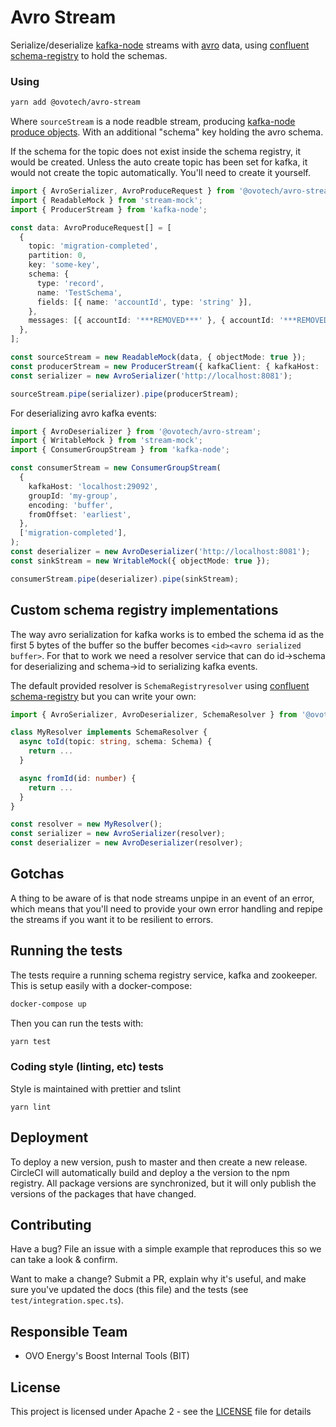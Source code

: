 # Avro Stream

Serialize/deserialize [kafka-node](https://github.com/SOHU-Co/kafka-node) streams with [avro](https://avro.apache.org/docs/current/) data, using [confluent schema-registry](https://docs.confluent.io/current/schema-registry/docs/index.html) to hold the schemas.

### Using

```bash
yarn add @ovotech/avro-stream
```

Where `sourceStream` is a node readble stream, producing [kafka-node produce objects](https://github.com/SOHU-Co/kafka-node#sendpayloads-cb-1). With an additional "schema" key holding the avro schema.

If the schema for the topic does not exist inside the schema registry, it would be created. Unless the auto create topic has been set for kafka, it would not create the topic automatically. You'll need to create it yourself.

```typescript
import { AvroSerializer, AvroProduceRequest } from '@ovotech/avro-stream';
import { ReadableMock } from 'stream-mock';
import { ProducerStream } from 'kafka-node';

const data: AvroProduceRequest[] = [
  {
    topic: 'migration-completed',
    partition: 0,
    key: 'some-key',
    schema: {
      type: 'record',
      name: 'TestSchema',
      fields: [{ name: 'accountId', type: 'string' }],
    },
    messages: [{ accountId: '***REMOVED***' }, { accountId: '***REMOVED***' }],
  },
];

const sourceStream = new ReadableMock(data, { objectMode: true });
const producerStream = new ProducerStream({ kafkaClient: { kafkaHost: 'localhost:29092' } });
const serializer = new AvroSerializer('http://localhost:8081');

sourceStream.pipe(serializer).pipe(producerStream);
```

For deserializing avro kafka events:

```typescript
import { AvroDeserializer } from '@ovotech/avro-stream';
import { WritableMock } from 'stream-mock';
import { ConsumerGroupStream } from 'kafka-node';

const consumerStream = new ConsumerGroupStream(
  {
    kafkaHost: 'localhost:29092',
    groupId: 'my-group',
    encoding: 'buffer',
    fromOffset: 'earliest',
  },
  ['migration-completed'],
);
const deserializer = new AvroDeserializer('http://localhost:8081');
const sinkStream = new WritableMock({ objectMode: true });

consumerStream.pipe(deserializer).pipe(sinkStream);
```

## Custom schema registry implementations

The way avro serialization for kafka works is to embed the schema id as the first 5 bytes of the buffer so the buffer becomes `<id><avro serialized buffer>`. For that to work we need a resolver service that can do id->schema for deserializing and schema->id to serializing kafka events.

The default provided resolver is `SchemaRegistryresolver` using [confluent schema-registry](https://docs.confluent.io/current/schema-registry/docs/index.html) but you can write your own:

```typescript
import { AvroSerializer, AvroDeserializer, SchemaResolver } from '@ovotech/avro-stream';

class MyResolver implements SchemaResolver {
  async toId(topic: string, schema: Schema) {
    return ...
  }

  async fromId(id: number) {
    return ...
  }
}

const resolver = new MyResolver();
const serializer = new AvroSerializer(resolver);
const deserializer = new AvroDeserializer(resolver);
```

## Gotchas

A thing to be aware of is that node streams unpipe in an event of an error, which means that you'll need to provide your own error handling and repipe the streams if you want it to be resilient to errors.

## Running the tests

The tests require a running schema registry service, kafka and zookeeper. This is setup easily with a docker-compose:

```bash
docker-compose up
```

Then you can run the tests with:

```bash
yarn test
```

### Coding style (linting, etc) tests

Style is maintained with prettier and tslint

```
yarn lint
```

## Deployment

To deploy a new version, push to master and then create a new release. CircleCI will automatically build and deploy a the version to the npm registry.
All package versions are synchronized, but it will only publish the versions of the packages that have changed.

## Contributing

Have a bug? File an issue with a simple example that reproduces this so we can take a look & confirm.

Want to make a change? Submit a PR, explain why it's useful, and make sure you've updated the docs (this file) and the tests (see `test/integration.spec.ts`).

## Responsible Team

- OVO Energy's Boost Internal Tools (BIT)

## License

This project is licensed under Apache 2 - see the [LICENSE](LICENSE) file for details
